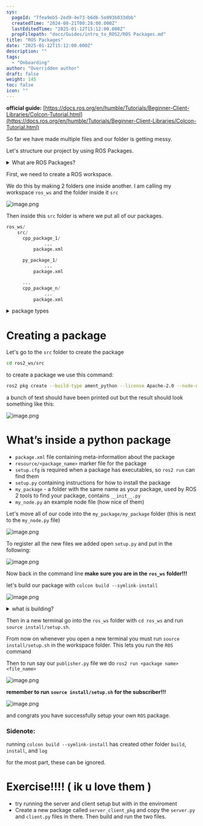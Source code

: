 ```yaml
---
sys:
  pageId: "7fea9eb5-2ed9-4e73-b6d6-5e093b833dbb"
  createdTime: "2024-08-21T00:28:00.000Z"
  lastEditedTime: "2025-01-12T15:12:00.000Z"
  propFilepath: "docs/Guides/intro_to_ROS2/ROS Packages.md"
title: "ROS Packages"
date: "2025-01-12T15:12:00.000Z"
description: ""
tags:
  - "Onboarding"
author: "Overridden author"
draft: false
weight: 145
toc: false
icon: ""
---
```


**official guide:** [https://docs.ros.org/en/humble/Tutorials/Beginner-Client-Libraries/Colcon-Tutorial.html](https://docs.ros.org/en/humble/Tutorials/Beginner-Client-Libraries/Colcon-Tutorial.html)

So far we have made multiple files and our folder is getting messy.

Let's structure our project by using ROS Packages.

<details>

<summary>What are ROS Packages?</summary>

ROS Packages are, as the name implies, packages of code that are highly sharable between ROS developers.

They consist of a folder, `package.xml` file, and source code

```python
      cpp_package_1/
		      ... imagine much code files here ..
          package.xml
```

</details>

First, we need to create a ROS workspace.

We do this by making 2 folders one inside another. I am calling my workspace `ros_ws` and the folder inside it `src`

![image.png](https://prod-files-secure.s3.us-west-2.amazonaws.com/d518164a-d88e-44d1-a4ee-3adb3bd8bce0/70706947-fd18-4537-a67b-e12946812d31/image.png?X-Amz-Algorithm=AWS4-HMAC-SHA256&X-Amz-Content-Sha256=UNSIGNED-PAYLOAD&X-Amz-Credential=ASIAZI2LB466VWKFTKX4%2F20250604%2Fus-west-2%2Fs3%2Faws4_request&X-Amz-Date=20250604T041630Z&X-Amz-Expires=3600&X-Amz-Security-Token=IQoJb3JpZ2luX2VjEEwaCXVzLXdlc3QtMiJHMEUCIQCK1tsz%2F%2BSL5tVZP1rPkpBKoEOqaxHfiwBASQ00pTQ06QIgJEuhwK9RuJVlTZTXHowXd92ff5n%2BK5xpVGW3ut0iHkMq%2FwMIJRAAGgw2Mzc0MjMxODM4MDUiDJo4R%2B7bEGzVAHUnwSrcA9uVbJAPjZmVi6yhXJGYQ9a4oSZn2%2FZcT4a3SDYIaBPppM7ml3QVyA4LaxNKc3lGI8y%2BOTlrMTTHOK%2Bf90ljfcsU6pkd8Q%2FoXfDLGveDw%2BNdBEugGPsJdULYFfAKd5yi59zbnYcK3DDeP%2FTczdQkxZkXdmfWAWi5XSi0e3vQ8PCodMgri7uCJfpjlCBvc8MSV4Frakw57aLYaNdNdSqeiIerxaEZNgrHQjuP539LPF3q6k%2FNgrbAmhr9gFltmuBM28JaxDy8FPL1da%2BDbrCkaUVQ98qHBt3aC6Q%2BJKnkh6b%2F5RSa39SKbymXaZAFkKh33gtCZS5Gq3ZC5vXMRm8Pry0UBaLkRnBrP7ERqE00Ln9tPFbCYGROMBS0wIk4xfRhYI%2BArbmX1UwQFjygJoA2OkHnfZvR%2BUgLbx%2FDyLOyCTPJ%2FJtCpILSFFleGNnCKZ6n0NiaHoPRfSLXkln54Lnu1xOcMCG4Rm3gWyg1X3EQz69wDrWAR6gcnGF5XzbS39R8Ye6KDbkDAJ%2FyFMymHsyIU1iCL7fNxPK3NI6WBBOq8PRwJzbcETDMv%2BKMScVQVadVdwjq8xim3Eu7u2CNsHfHkuZY9kfTU%2BscauWTl8EeTEoTWkols9xvcvm8NBhEMLyJ%2F8EGOqUB%2FeaX5zqJj7GjXZNq0Zjx0elv1%2Fm3aC760SritheLVP%2F%2BjqZSRz%2FLPZZetlCgxR924fDCKQRP4OgpIR%2F4p5yhY9m8Cp83I9K45i7W1nePE1DR2T%2BwOFpnN1bUfj6lUQs4byBH9CNKk356RLQ%2BnCpDXUb5ZsjEKnHqEKcUiXW3hdjVf38D6CQoDBRaxl27SEg5AoIG923sEGqGNeQElMW0JfiW601Y&X-Amz-Signature=f2a959cf0e5805bd4c2b980618f59881e242ac4285297eb1cef9ed49543957d2&X-Amz-SignedHeaders=host&x-id=GetObject)

Then inside this `src` folder is where we put all of our packages.

```python
ros_ws/
    src/
      cpp_package_1/
		      ...
          package.xml

      py_package_1/
		      ...
          package.xml

      ...
      cpp_package_n/
		      ...
          package.xml

```

<details>

<summary>package types</summary>

packages can be either `C++` or python.

the intern file structure is different for each but for this guide we will stick to creating python packages

</details>

# Creating a package

Let's go to the `src` folder to create the package

```bash
cd ros2_ws/src
```

to create a package we use this command:

```bash
ros2 pkg create --build-type ament_python --license Apache-2.0 --node-name my_node my_package
```

a bunch of text should have been printed out but the result should look something like this:

![image.png](https://prod-files-secure.s3.us-west-2.amazonaws.com/d518164a-d88e-44d1-a4ee-3adb3bd8bce0/e6cf1e3f-8512-4a3e-b131-079f800bf3e8/image.png?X-Amz-Algorithm=AWS4-HMAC-SHA256&X-Amz-Content-Sha256=UNSIGNED-PAYLOAD&X-Amz-Credential=ASIAZI2LB466VWKFTKX4%2F20250604%2Fus-west-2%2Fs3%2Faws4_request&X-Amz-Date=20250604T041630Z&X-Amz-Expires=3600&X-Amz-Security-Token=IQoJb3JpZ2luX2VjEEwaCXVzLXdlc3QtMiJHMEUCIQCK1tsz%2F%2BSL5tVZP1rPkpBKoEOqaxHfiwBASQ00pTQ06QIgJEuhwK9RuJVlTZTXHowXd92ff5n%2BK5xpVGW3ut0iHkMq%2FwMIJRAAGgw2Mzc0MjMxODM4MDUiDJo4R%2B7bEGzVAHUnwSrcA9uVbJAPjZmVi6yhXJGYQ9a4oSZn2%2FZcT4a3SDYIaBPppM7ml3QVyA4LaxNKc3lGI8y%2BOTlrMTTHOK%2Bf90ljfcsU6pkd8Q%2FoXfDLGveDw%2BNdBEugGPsJdULYFfAKd5yi59zbnYcK3DDeP%2FTczdQkxZkXdmfWAWi5XSi0e3vQ8PCodMgri7uCJfpjlCBvc8MSV4Frakw57aLYaNdNdSqeiIerxaEZNgrHQjuP539LPF3q6k%2FNgrbAmhr9gFltmuBM28JaxDy8FPL1da%2BDbrCkaUVQ98qHBt3aC6Q%2BJKnkh6b%2F5RSa39SKbymXaZAFkKh33gtCZS5Gq3ZC5vXMRm8Pry0UBaLkRnBrP7ERqE00Ln9tPFbCYGROMBS0wIk4xfRhYI%2BArbmX1UwQFjygJoA2OkHnfZvR%2BUgLbx%2FDyLOyCTPJ%2FJtCpILSFFleGNnCKZ6n0NiaHoPRfSLXkln54Lnu1xOcMCG4Rm3gWyg1X3EQz69wDrWAR6gcnGF5XzbS39R8Ye6KDbkDAJ%2FyFMymHsyIU1iCL7fNxPK3NI6WBBOq8PRwJzbcETDMv%2BKMScVQVadVdwjq8xim3Eu7u2CNsHfHkuZY9kfTU%2BscauWTl8EeTEoTWkols9xvcvm8NBhEMLyJ%2F8EGOqUB%2FeaX5zqJj7GjXZNq0Zjx0elv1%2Fm3aC760SritheLVP%2F%2BjqZSRz%2FLPZZetlCgxR924fDCKQRP4OgpIR%2F4p5yhY9m8Cp83I9K45i7W1nePE1DR2T%2BwOFpnN1bUfj6lUQs4byBH9CNKk356RLQ%2BnCpDXUb5ZsjEKnHqEKcUiXW3hdjVf38D6CQoDBRaxl27SEg5AoIG923sEGqGNeQElMW0JfiW601Y&X-Amz-Signature=2a9a14810be971c9782f39cc4ad23d73a0e12e172d102664c5732713ad222097&X-Amz-SignedHeaders=host&x-id=GetObject)

# What’s inside a python package

- `package.xml` file containing meta-information about the package
- `resource/<package_name>` marker file for the package
- `setup.cfg` is required when a package has executables, so `ros2 run` can find them
- `setup.py` containing instructions for how to install the package
- `my_package` - a folder with the same name as your package, used by ROS 2 tools to find your package, contains `__init__.py`
- `my_node.py` an example node file (how nice of them)

Let's move all of our code into the `my_package/my_package` folder (this is next to the `my_node.py` file)

![image.png](https://prod-files-secure.s3.us-west-2.amazonaws.com/d518164a-d88e-44d1-a4ee-3adb3bd8bce0/9ce58f11-0da9-4d3e-b86d-506a9685d378/image.png?X-Amz-Algorithm=AWS4-HMAC-SHA256&X-Amz-Content-Sha256=UNSIGNED-PAYLOAD&X-Amz-Credential=ASIAZI2LB466VWKFTKX4%2F20250604%2Fus-west-2%2Fs3%2Faws4_request&X-Amz-Date=20250604T041630Z&X-Amz-Expires=3600&X-Amz-Security-Token=IQoJb3JpZ2luX2VjEEwaCXVzLXdlc3QtMiJHMEUCIQCK1tsz%2F%2BSL5tVZP1rPkpBKoEOqaxHfiwBASQ00pTQ06QIgJEuhwK9RuJVlTZTXHowXd92ff5n%2BK5xpVGW3ut0iHkMq%2FwMIJRAAGgw2Mzc0MjMxODM4MDUiDJo4R%2B7bEGzVAHUnwSrcA9uVbJAPjZmVi6yhXJGYQ9a4oSZn2%2FZcT4a3SDYIaBPppM7ml3QVyA4LaxNKc3lGI8y%2BOTlrMTTHOK%2Bf90ljfcsU6pkd8Q%2FoXfDLGveDw%2BNdBEugGPsJdULYFfAKd5yi59zbnYcK3DDeP%2FTczdQkxZkXdmfWAWi5XSi0e3vQ8PCodMgri7uCJfpjlCBvc8MSV4Frakw57aLYaNdNdSqeiIerxaEZNgrHQjuP539LPF3q6k%2FNgrbAmhr9gFltmuBM28JaxDy8FPL1da%2BDbrCkaUVQ98qHBt3aC6Q%2BJKnkh6b%2F5RSa39SKbymXaZAFkKh33gtCZS5Gq3ZC5vXMRm8Pry0UBaLkRnBrP7ERqE00Ln9tPFbCYGROMBS0wIk4xfRhYI%2BArbmX1UwQFjygJoA2OkHnfZvR%2BUgLbx%2FDyLOyCTPJ%2FJtCpILSFFleGNnCKZ6n0NiaHoPRfSLXkln54Lnu1xOcMCG4Rm3gWyg1X3EQz69wDrWAR6gcnGF5XzbS39R8Ye6KDbkDAJ%2FyFMymHsyIU1iCL7fNxPK3NI6WBBOq8PRwJzbcETDMv%2BKMScVQVadVdwjq8xim3Eu7u2CNsHfHkuZY9kfTU%2BscauWTl8EeTEoTWkols9xvcvm8NBhEMLyJ%2F8EGOqUB%2FeaX5zqJj7GjXZNq0Zjx0elv1%2Fm3aC760SritheLVP%2F%2BjqZSRz%2FLPZZetlCgxR924fDCKQRP4OgpIR%2F4p5yhY9m8Cp83I9K45i7W1nePE1DR2T%2BwOFpnN1bUfj6lUQs4byBH9CNKk356RLQ%2BnCpDXUb5ZsjEKnHqEKcUiXW3hdjVf38D6CQoDBRaxl27SEg5AoIG923sEGqGNeQElMW0JfiW601Y&X-Amz-Signature=193d3d894b13a0c2f07af5ddf1b0d439355b6a261c7a91d0e0dc03e18d611a3f&X-Amz-SignedHeaders=host&x-id=GetObject)

To register all the new files we added open `setup.py` and put in the following:

![image.png](https://prod-files-secure.s3.us-west-2.amazonaws.com/d518164a-d88e-44d1-a4ee-3adb3bd8bce0/1cd7c262-4cae-4496-9d75-c178537d24a2/image.png?X-Amz-Algorithm=AWS4-HMAC-SHA256&X-Amz-Content-Sha256=UNSIGNED-PAYLOAD&X-Amz-Credential=ASIAZI2LB466VWKFTKX4%2F20250604%2Fus-west-2%2Fs3%2Faws4_request&X-Amz-Date=20250604T041630Z&X-Amz-Expires=3600&X-Amz-Security-Token=IQoJb3JpZ2luX2VjEEwaCXVzLXdlc3QtMiJHMEUCIQCK1tsz%2F%2BSL5tVZP1rPkpBKoEOqaxHfiwBASQ00pTQ06QIgJEuhwK9RuJVlTZTXHowXd92ff5n%2BK5xpVGW3ut0iHkMq%2FwMIJRAAGgw2Mzc0MjMxODM4MDUiDJo4R%2B7bEGzVAHUnwSrcA9uVbJAPjZmVi6yhXJGYQ9a4oSZn2%2FZcT4a3SDYIaBPppM7ml3QVyA4LaxNKc3lGI8y%2BOTlrMTTHOK%2Bf90ljfcsU6pkd8Q%2FoXfDLGveDw%2BNdBEugGPsJdULYFfAKd5yi59zbnYcK3DDeP%2FTczdQkxZkXdmfWAWi5XSi0e3vQ8PCodMgri7uCJfpjlCBvc8MSV4Frakw57aLYaNdNdSqeiIerxaEZNgrHQjuP539LPF3q6k%2FNgrbAmhr9gFltmuBM28JaxDy8FPL1da%2BDbrCkaUVQ98qHBt3aC6Q%2BJKnkh6b%2F5RSa39SKbymXaZAFkKh33gtCZS5Gq3ZC5vXMRm8Pry0UBaLkRnBrP7ERqE00Ln9tPFbCYGROMBS0wIk4xfRhYI%2BArbmX1UwQFjygJoA2OkHnfZvR%2BUgLbx%2FDyLOyCTPJ%2FJtCpILSFFleGNnCKZ6n0NiaHoPRfSLXkln54Lnu1xOcMCG4Rm3gWyg1X3EQz69wDrWAR6gcnGF5XzbS39R8Ye6KDbkDAJ%2FyFMymHsyIU1iCL7fNxPK3NI6WBBOq8PRwJzbcETDMv%2BKMScVQVadVdwjq8xim3Eu7u2CNsHfHkuZY9kfTU%2BscauWTl8EeTEoTWkols9xvcvm8NBhEMLyJ%2F8EGOqUB%2FeaX5zqJj7GjXZNq0Zjx0elv1%2Fm3aC760SritheLVP%2F%2BjqZSRz%2FLPZZetlCgxR924fDCKQRP4OgpIR%2F4p5yhY9m8Cp83I9K45i7W1nePE1DR2T%2BwOFpnN1bUfj6lUQs4byBH9CNKk356RLQ%2BnCpDXUb5ZsjEKnHqEKcUiXW3hdjVf38D6CQoDBRaxl27SEg5AoIG923sEGqGNeQElMW0JfiW601Y&X-Amz-Signature=4367cdec3b0fd5b752a722959df952ef1d0da44f5e101fc283931e1f258a2aa1&X-Amz-SignedHeaders=host&x-id=GetObject)

Now back in the command line **make sure you are in the** **`ros_ws`** **folder!!!**

let's build our package with `colcon build --symlink-install`

![image.png](https://prod-files-secure.s3.us-west-2.amazonaws.com/d518164a-d88e-44d1-a4ee-3adb3bd8bce0/2f2a0d27-b173-48fd-b189-5f5c0ce65619/image.png?X-Amz-Algorithm=AWS4-HMAC-SHA256&X-Amz-Content-Sha256=UNSIGNED-PAYLOAD&X-Amz-Credential=ASIAZI2LB466VWKFTKX4%2F20250604%2Fus-west-2%2Fs3%2Faws4_request&X-Amz-Date=20250604T041630Z&X-Amz-Expires=3600&X-Amz-Security-Token=IQoJb3JpZ2luX2VjEEwaCXVzLXdlc3QtMiJHMEUCIQCK1tsz%2F%2BSL5tVZP1rPkpBKoEOqaxHfiwBASQ00pTQ06QIgJEuhwK9RuJVlTZTXHowXd92ff5n%2BK5xpVGW3ut0iHkMq%2FwMIJRAAGgw2Mzc0MjMxODM4MDUiDJo4R%2B7bEGzVAHUnwSrcA9uVbJAPjZmVi6yhXJGYQ9a4oSZn2%2FZcT4a3SDYIaBPppM7ml3QVyA4LaxNKc3lGI8y%2BOTlrMTTHOK%2Bf90ljfcsU6pkd8Q%2FoXfDLGveDw%2BNdBEugGPsJdULYFfAKd5yi59zbnYcK3DDeP%2FTczdQkxZkXdmfWAWi5XSi0e3vQ8PCodMgri7uCJfpjlCBvc8MSV4Frakw57aLYaNdNdSqeiIerxaEZNgrHQjuP539LPF3q6k%2FNgrbAmhr9gFltmuBM28JaxDy8FPL1da%2BDbrCkaUVQ98qHBt3aC6Q%2BJKnkh6b%2F5RSa39SKbymXaZAFkKh33gtCZS5Gq3ZC5vXMRm8Pry0UBaLkRnBrP7ERqE00Ln9tPFbCYGROMBS0wIk4xfRhYI%2BArbmX1UwQFjygJoA2OkHnfZvR%2BUgLbx%2FDyLOyCTPJ%2FJtCpILSFFleGNnCKZ6n0NiaHoPRfSLXkln54Lnu1xOcMCG4Rm3gWyg1X3EQz69wDrWAR6gcnGF5XzbS39R8Ye6KDbkDAJ%2FyFMymHsyIU1iCL7fNxPK3NI6WBBOq8PRwJzbcETDMv%2BKMScVQVadVdwjq8xim3Eu7u2CNsHfHkuZY9kfTU%2BscauWTl8EeTEoTWkols9xvcvm8NBhEMLyJ%2F8EGOqUB%2FeaX5zqJj7GjXZNq0Zjx0elv1%2Fm3aC760SritheLVP%2F%2BjqZSRz%2FLPZZetlCgxR924fDCKQRP4OgpIR%2F4p5yhY9m8Cp83I9K45i7W1nePE1DR2T%2BwOFpnN1bUfj6lUQs4byBH9CNKk356RLQ%2BnCpDXUb5ZsjEKnHqEKcUiXW3hdjVf38D6CQoDBRaxl27SEg5AoIG923sEGqGNeQElMW0JfiW601Y&X-Amz-Signature=83bcf5cd615640804619dd01e9a44328b9d658ca219bdc51d6eb4e918864a245&X-Amz-SignedHeaders=host&x-id=GetObject)

<details>

<summary>what is building?</summary>

if you are a CS major at Rose-Hulman you will learn the answer to this in CSSE132

but TLDR; is it combines all the code files into one program that can be run easily 

</details>

Then in a new terminal go into the `ros_ws` folder with `cd ros_ws` and run `source install/setup.sh`. 

From now on whenever you open a new terminal you must run `source install/setup.sh` in the workspace folder. This lets you run the `ROS` command

Then to run say our `publisher.py` file we do `ros2 run <package name> <file_name>`

![image.png](https://prod-files-secure.s3.us-west-2.amazonaws.com/d518164a-d88e-44d1-a4ee-3adb3bd8bce0/4f4b1219-3a44-4632-aa0a-ce3471699f59/image.png?X-Amz-Algorithm=AWS4-HMAC-SHA256&X-Amz-Content-Sha256=UNSIGNED-PAYLOAD&X-Amz-Credential=ASIAZI2LB466VWKFTKX4%2F20250604%2Fus-west-2%2Fs3%2Faws4_request&X-Amz-Date=20250604T041630Z&X-Amz-Expires=3600&X-Amz-Security-Token=IQoJb3JpZ2luX2VjEEwaCXVzLXdlc3QtMiJHMEUCIQCK1tsz%2F%2BSL5tVZP1rPkpBKoEOqaxHfiwBASQ00pTQ06QIgJEuhwK9RuJVlTZTXHowXd92ff5n%2BK5xpVGW3ut0iHkMq%2FwMIJRAAGgw2Mzc0MjMxODM4MDUiDJo4R%2B7bEGzVAHUnwSrcA9uVbJAPjZmVi6yhXJGYQ9a4oSZn2%2FZcT4a3SDYIaBPppM7ml3QVyA4LaxNKc3lGI8y%2BOTlrMTTHOK%2Bf90ljfcsU6pkd8Q%2FoXfDLGveDw%2BNdBEugGPsJdULYFfAKd5yi59zbnYcK3DDeP%2FTczdQkxZkXdmfWAWi5XSi0e3vQ8PCodMgri7uCJfpjlCBvc8MSV4Frakw57aLYaNdNdSqeiIerxaEZNgrHQjuP539LPF3q6k%2FNgrbAmhr9gFltmuBM28JaxDy8FPL1da%2BDbrCkaUVQ98qHBt3aC6Q%2BJKnkh6b%2F5RSa39SKbymXaZAFkKh33gtCZS5Gq3ZC5vXMRm8Pry0UBaLkRnBrP7ERqE00Ln9tPFbCYGROMBS0wIk4xfRhYI%2BArbmX1UwQFjygJoA2OkHnfZvR%2BUgLbx%2FDyLOyCTPJ%2FJtCpILSFFleGNnCKZ6n0NiaHoPRfSLXkln54Lnu1xOcMCG4Rm3gWyg1X3EQz69wDrWAR6gcnGF5XzbS39R8Ye6KDbkDAJ%2FyFMymHsyIU1iCL7fNxPK3NI6WBBOq8PRwJzbcETDMv%2BKMScVQVadVdwjq8xim3Eu7u2CNsHfHkuZY9kfTU%2BscauWTl8EeTEoTWkols9xvcvm8NBhEMLyJ%2F8EGOqUB%2FeaX5zqJj7GjXZNq0Zjx0elv1%2Fm3aC760SritheLVP%2F%2BjqZSRz%2FLPZZetlCgxR924fDCKQRP4OgpIR%2F4p5yhY9m8Cp83I9K45i7W1nePE1DR2T%2BwOFpnN1bUfj6lUQs4byBH9CNKk356RLQ%2BnCpDXUb5ZsjEKnHqEKcUiXW3hdjVf38D6CQoDBRaxl27SEg5AoIG923sEGqGNeQElMW0JfiW601Y&X-Amz-Signature=dad3e38204dde15312dae8a8c2e923ef23b5ecd80ac0a82912dbea3b3740fc92&X-Amz-SignedHeaders=host&x-id=GetObject)

**remember to run** **`source install/setup.sh`** **for the subscriber!!!**

![image.png](https://prod-files-secure.s3.us-west-2.amazonaws.com/d518164a-d88e-44d1-a4ee-3adb3bd8bce0/02121119-dad4-49ec-8356-c956108b4243/image.png?X-Amz-Algorithm=AWS4-HMAC-SHA256&X-Amz-Content-Sha256=UNSIGNED-PAYLOAD&X-Amz-Credential=ASIAZI2LB466VWKFTKX4%2F20250604%2Fus-west-2%2Fs3%2Faws4_request&X-Amz-Date=20250604T041630Z&X-Amz-Expires=3600&X-Amz-Security-Token=IQoJb3JpZ2luX2VjEEwaCXVzLXdlc3QtMiJHMEUCIQCK1tsz%2F%2BSL5tVZP1rPkpBKoEOqaxHfiwBASQ00pTQ06QIgJEuhwK9RuJVlTZTXHowXd92ff5n%2BK5xpVGW3ut0iHkMq%2FwMIJRAAGgw2Mzc0MjMxODM4MDUiDJo4R%2B7bEGzVAHUnwSrcA9uVbJAPjZmVi6yhXJGYQ9a4oSZn2%2FZcT4a3SDYIaBPppM7ml3QVyA4LaxNKc3lGI8y%2BOTlrMTTHOK%2Bf90ljfcsU6pkd8Q%2FoXfDLGveDw%2BNdBEugGPsJdULYFfAKd5yi59zbnYcK3DDeP%2FTczdQkxZkXdmfWAWi5XSi0e3vQ8PCodMgri7uCJfpjlCBvc8MSV4Frakw57aLYaNdNdSqeiIerxaEZNgrHQjuP539LPF3q6k%2FNgrbAmhr9gFltmuBM28JaxDy8FPL1da%2BDbrCkaUVQ98qHBt3aC6Q%2BJKnkh6b%2F5RSa39SKbymXaZAFkKh33gtCZS5Gq3ZC5vXMRm8Pry0UBaLkRnBrP7ERqE00Ln9tPFbCYGROMBS0wIk4xfRhYI%2BArbmX1UwQFjygJoA2OkHnfZvR%2BUgLbx%2FDyLOyCTPJ%2FJtCpILSFFleGNnCKZ6n0NiaHoPRfSLXkln54Lnu1xOcMCG4Rm3gWyg1X3EQz69wDrWAR6gcnGF5XzbS39R8Ye6KDbkDAJ%2FyFMymHsyIU1iCL7fNxPK3NI6WBBOq8PRwJzbcETDMv%2BKMScVQVadVdwjq8xim3Eu7u2CNsHfHkuZY9kfTU%2BscauWTl8EeTEoTWkols9xvcvm8NBhEMLyJ%2F8EGOqUB%2FeaX5zqJj7GjXZNq0Zjx0elv1%2Fm3aC760SritheLVP%2F%2BjqZSRz%2FLPZZetlCgxR924fDCKQRP4OgpIR%2F4p5yhY9m8Cp83I9K45i7W1nePE1DR2T%2BwOFpnN1bUfj6lUQs4byBH9CNKk356RLQ%2BnCpDXUb5ZsjEKnHqEKcUiXW3hdjVf38D6CQoDBRaxl27SEg5AoIG923sEGqGNeQElMW0JfiW601Y&X-Amz-Signature=78c6c36b11c16ef3af6a814e128d87bd31dbc233bc1bc8b30cf077ee63218d23&X-Amz-SignedHeaders=host&x-id=GetObject)

and congrats you have successfully setup your own `ROS` package.

### Sidenote:

running `colcon build --symlink-install` has created other folder `build`, `install`, and `log`

for the most part, these can be ignored.

# Exercise!!!! ( ik u love them )

- try running the server and client setup but with in the enviroment
- Create a new package called `server_client_pkg` and copy the `server.py` and `client.py` files in there. Then build and run the two files.
